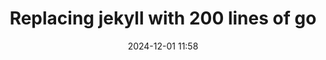 ---
permalink: "replacing-jekyll-with-200-lines-of-go"
layout: post
title: "Replacing jekyll with 200 lines of go"
date: "2024-12-01 11:58"
---